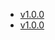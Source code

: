 - [v1.0.0](https://TechSysApi.github.io/mailpiece-sorting-stream-api-dist/v1.0.0/ui/?url=../complete-api.yaml)
- [v1.0.0](https://TechSysApi.github.io/mailpiece-sorting-stream-api-dist/v1.0.0/ui/?url=../complete-api.yaml)
